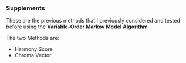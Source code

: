 ### Supplements

These are the previous methods that I previously considered and tested before using the __Variable-Order Markov Model Algorithm__

The two Methods are: 
- Harmony Score
- Chroma Vector

